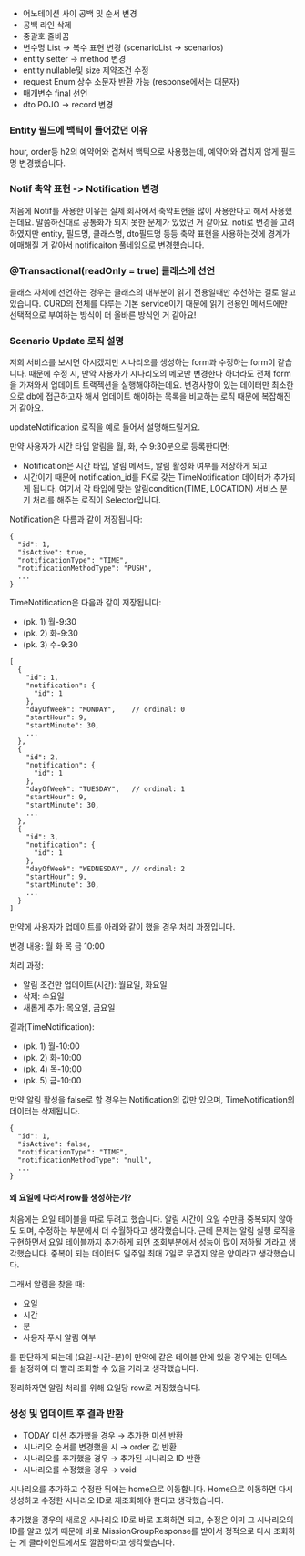 - 어노테이션 사이 공백 및 순서 변경
- 공백 라인 삭제
- 중괄호 줄바꿈
- 변수명 List -> 복수 표현 변경 (scenarioList -> scenarios)
- entity setter -> method 변경
- entity nullable및 size 제약조건 수정
- request Enum 상수 소문자 반환 가능 (response에서는 대문자)
- 매개변수 final 선언
- dto POJO -> record 변경

### Entity 필드에 백틱이 들어갔던 이유
hour, order등 h2의 예약어와 겹쳐서 백틱으로 사용했는데, 예약어와 겹치지 않게 필드명 변경했습니다.

### Notif 축약 표현 -> Notification 변경
처음에 Notif를 사용한 이유는 실제 회사에서 축약표현을 많이 사용한다고 해서 사용했는데요. 말씀하신대로 공통화가 되지 못한 문제가 있었던 거 같아요. noti로 변경을 고려하였지만 entity, 필드명, 클래스명, dto필드명 등등 축약 표현을 사용하는것에 경계가 애매해질 거 같아서 notificaiton 풀네임으로 변경했습니다.

### @Transactional(readOnly = true) 클래스에 선언
클래스 자체에 선언하는 경우는 클래스의 대부분이 읽기 전용일때만 추천하는 걸로 알고 있습니다. CURD의 전체를 다루는 기본 service이기 때문에 읽기 전용인 메서드에만 선택적으로 부여하는 방식이 더 올바른 방식인 거 같아요!

### Scenario Update 로직 설명
저희 서비스를 보시면 아시겠지만 시나리오를 생성하는 form과 수정하는 form이 같습니다. 때문에 수정 시, 만약 사용자가 시나리오의 메모만 변경한다 하더라도 전체 form을 가져와서 업데이트 트랙젝션을 실행해야하는데요. 변경사항이 있는 데이터만 최소한으로 db에 접근하고자 해서 업데이트 해야하는 목록을 비교하는 로직 때문에 복잡해진 거 같아요.

updateNotification 로직을 예로 들어서 설명해드릴게요.

만약 사용자가 시간 타입 알림을 월, 화, 수 9:30분으로 등록한다면:
- Notification은 시간 타입, 알림 메서드, 알림 활성화 여부를 저장하게 되고
- 시간이기 때문에 notification_id를 FK로 갖는 TimeNotification 데이터가 추가되게 됩니다.
여기서 각 타입에 맞는 알림condition(TIME, LOCATION) 서비스 분기 처리를 해주는 로직이 Selector입니다.

Notification은 다름과 같이 저장됩니다:
```
{
  "id": 1,
  "isActive": true,
  "notificationType": "TIME",
  "notificationMethodType": "PUSH",
  ...
}
```
TimeNotification은 다음과 같이 저장됩니다:
- (pk. 1) 월-9:30
- (pk. 2) 화-9:30
- (pk. 3) 수-9:30
```
[
  {
    "id": 1,
    "notification": {
      "id": 1
    },
    "dayOfWeek": "MONDAY",    // ordinal: 0
    "startHour": 9,
    "startMinute": 30,
    ...
  },
  {
    "id": 2,
    "notification": {
      "id": 1
    },
    "dayOfWeek": "TUESDAY",   // ordinal: 1
    "startHour": 9,
    "startMinute": 30,
    ...
  },
  {
    "id": 3,
    "notification": {
      "id": 1
    },
    "dayOfWeek": "WEDNESDAY", // ordinal: 2
    "startHour": 9,
    "startMinute": 30,
    ...
  }
]
```

만약에 사용자가 업데이트를 아래와 같이 했을 경우 처리 과정입니다.

변경 내용: 월 화 목 금 10:00

처리 과정:
- 알림 조건만 업데이트(시간): 월요일, 화요일
- 삭제: 수요일
- 새롭게 추가: 목요일, 금요일

결과(TimeNotification):
- (pk. 1) 월-10:00
- (pk. 2) 화-10:00
- (pk. 4) 목-10:00
- (pk. 5) 금-10:00

만약 알림 활성을 false로 할 경우는 Notification의 값만 있으며, TimeNotification의 데이터는 삭제됩니다.
```
{
  "id": 1,
  "isActive": false,
  "notificationType": "TIME",
  "notificationMethodType": "null",
  ...
}
```

#### 왜 요일에 따라서 row를 생성하는가?
처음에는 요일 테이블을 따로 두려고 했습니다. 알림 시간이 요일 수만큼 중복되지 않아도 되며, 수정하는 부분에서 더 수월하다고 생각했습니다.
근데 문제는 알림 실행 로직을 구현하면서 요일 테이블까지 추가하게 되면 조회부분에서 성능이 많이 저하될 거라고 생각했습니다. 중복이 되는 데이터도 일주일 최대 7일로 무겁지 않은 양이라고 생각했습니다.

그래서 알림을 찾을 때:
- 요일
- 시간
- 분
- 사용자 푸시 알림 여부

를 판단하게 되는데 (요일-시간-분)이 만약에 같은 테이블 안에 있을 경우에는 인덱스를 설정하여 더 빨리 조회할 수 있을 거라고 생각했습니다.

정리하자면 알림 처리를 위해 요일당 row로 저장했습니다.


### 생성 및 업데이트 후 결과 반환
- TODAY 미션 추가했을 경우 → 추가한 미션 반환
- 시나리오 순서를 변경했을 시 → order 값 반환
- 시나리오를 추가했을 경우 → 추가된 시나리오 ID 반환
- 시나리오를 수정했을 경우 → void

시나리오를 추가하고 수정한 뒤에는 home으로 이동합니다. Home으로 이동하면 다시 생성하고 수정한 시나리오 ID로 재조회해야 한다고 생각했습니다.

추가했을 경우의 새로운 시나리오 ID로 바로 조회하면 되고, 수정은 이미 그 시나리오의 ID를 알고 있기 때문에 바로 MissionGroupResponse를 받아서 정적으로 다시 조회하는 게 클라이언트에서도 깔끔하다고 생각했습니다.